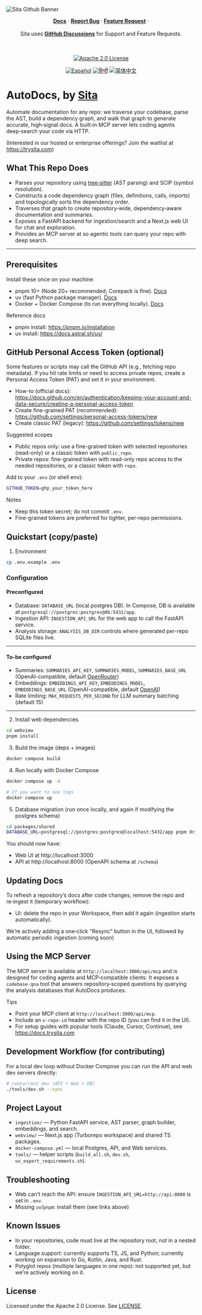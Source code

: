 ![Sita Github Banner](https://raw.githubusercontent.com/TrySita/AutoDocs/refs/heads/main/assets/sita-og.png)

<div align="center">
   <div>
      <a href="https://docs.trysita.com"><strong>Docs</strong></a> ·
      <a href="https://github.com/TrySita/AutoDocs/issues"><strong>Report Bug</strong></a> ·
      <a href="https://langfuse.com/ideas"><strong>Feature Request</strong></a> ·
   </div>
   <br/>
   <span>Sita uses <a href="https://github.com/orgs/TrySita/discussions"><strong>GitHub Discussions</strong></a>  for Support and Feature Requests.</span>
   <br/>
   <br/>
   <br/>
   <div>
   </div>
</div>

<p align="center">
   <a href="./LICENSE">
   <img src="https://img.shields.io/badge/License-Apache%202.0-E11311.svg" alt="Apache 2.0 License">
   </a>
</p>

<p align="center">
  <a href="./readmes/README.zh-CN.md"><img alt="Español" src="https://img.shields.io/badge/Español-d9d9d9"></a>
  <a href="./readmes/README.zh-CN.md"><img alt="हिन्दी" src="https://img.shields.io/badge/Hindi-d9d9d9"></a>
    <a href="./readmes/README.zh-CN.md"><img alt="简体中文" src="https://img.shields.io/badge/简体中文-d9d9d9"></a>
</p>

# AutoDocs, by [Sita](https://trysita.com)

Automate documentation for any repo: we traverse your codebase, parse the AST, build a dependency graph, and walk that graph to generate accurate, high‑signal docs. A built‑in MCP server lets coding agents deep‑search your code via HTTP.

(Interested in our hosted or enterprise offerings? Join the waitlist at https://trysita.com)

## What This Repo Does

- Parses your repository using [tree‑sitter](https://github.com/tree-sitter/tree-sitter) (AST parsing) and SCIP (symbol resolution).
- Constructs a code dependency graph (files, definitions, calls, imports) and topologically sorts the dependency order.
- Traverses that graph to create repository‑wide, dependency‑aware documentation and summaries.
- Exposes a FastAPI backend for ingestion/search and a Next.js web UI for chat and exploration.
- Provides an MCP server at so agentic tools can query your repo with deep search.

---

## Prerequisites

Install these once on your machine:

- pnpm 10+ (Node 20+ recommended; Corepack is fine). [Docs](https://pnpm.io/installation)
- uv (fast Python package manager). [Docs](https://docs.astral.sh/uv/)
- Docker + Docker Compose (to run everything locally). [Docs](https://docs.docker.com/engine/install/)

Reference docs

- pnpm install: https://pnpm.io/installation
- uv install: https://docs.astral.sh/uv/

## GitHub Personal Access Token (optional)

Some features or scripts may call the GitHub API (e.g., fetching repo metadata). If you hit rate limits or need to access private repos, create a Personal Access Token (PAT) and set it in your environment.

- How-to (official docs): https://docs.github.com/en/authentication/keeping-your-account-and-data-secure/creating-a-personal-access-token
- Create fine-grained PAT (recommended): https://github.com/settings/personal-access-tokens/new
- Create classic PAT (legacy): https://github.com/settings/tokens/new

Suggested scopes

- Public repos only: use a fine-grained token with selected repositories (read-only) or a classic token with `public_repo`.
- Private repos: fine-grained token with read-only repo access to the needed repositories, or a classic token with `repo`.

Add to your `.env` (or shell env):

```bash
GITHUB_TOKEN=ghp_your_token_here
```

Notes

- Keep this token secret; do not commit `.env`.
- Fine-grained tokens are preferred for tighter, per-repo permissions.

## Quickstart (copy/paste)

1. Environment

```bash
cp .env.example .env
```

### Configuration

#### Preconfigured

- Database: `DATABASE_URL` (local postgres DB). In Compose, DB is available at `postgresql://postgres:postgres@db:5432/app`.
- Ingestion API: `INGESTION_API_URL` for the web app to call the FastAPI service.
- Analysis storage: `ANALYSIS_DB_DIR` controls where generated per-repo SQLite files live.

---

#### To-be configured

- Summaries: `SUMMARIES_API_KEY`, `SUMMARIES_MODEL`, `SUMMARIES_BASE_URL` (OpenAI-compatible, default [OpenRouter](https://openrouter.ai/))
- Embeddings: `EMBEDDINGS_API_KEY`, `EMBEDDINGS_MODEL`, `EMBEDDINGS_BASE_URL` (OpenAI-compatible, default [OpenAI](https://openai.com/api/))
- Rate limiting: `MAX_REQUESTS_PER_SECOND` for LLM summary batching (default 15)

---

2. Install web dependencies

```bash
cd webview
pnpm install
```

3. Build the image (deps + images)

```bash
docker compose build
```

4. Run locally with Docker Compose

```bash
docker compose up -d

# If you want to see logs
docker compose up
```

5. Database migration (run once locally, and again if modifying the postgres schema)

```bash
cd packages/shared
DATABASE_URL=postgresql://postgres:postgres@localhost:5432/app pnpm drizzle-kit push --config drizzle.main.config.ts
```

You should now have:

- Web UI at http://localhost:3000
- API at http://localhost:8000 (OpenAPI schema at `/schema`)

## Updating Docs

To refresh a repository’s docs after code changes, remove the repo and re‑ingest it (temporary workflow):

- UI: delete the repo in your Workspace, then add it again (ingestion starts automatically).

We’re actively adding a one‑click "Resync" button in the UI, followed by automatic periodic ingestion (coming soon)

## Using the MCP Server

The MCP server is available at `http://localhost:3000/api/mcp` and is designed for coding agents and MCP‑compatible clients. It exposes a `codebase-qna` tool that answers repository‑scoped questions by querying the analysis databases that AutoDocs produces.

Tips

- Point your MCP client at `http://localhost:3000/api/mcp`.
- Include an `x-repo-id` header with the repo ID (you can find it in the UI).
- For setup guides with popular tools (Claude, Cursor, Continue), see https://docs.trysita.com

## Development Workflow (for contributing)

For a local dev loop without Docker Compose you can run the API and web dev servers directly:

```bash
# concurrent dev (API + Web + DB)
./tools/dev.sh --sync
```

## Project Layout

- `ingestion/` — Python FastAPI service, AST parser, graph builder, embeddings, and search.
- `webview/` — Next.js app (Turborepo workspace) and shared TS packages.
- `docker-compose.yml` — local Postgres, API, and Web services.
- `tools/` — helper scripts (`build_all.sh`, `dev.sh`, `uv_export_requirements.sh`).

## Troubleshooting

- Web can’t reach the API: ensure `INGESTION_API_URL=http://api:8000` is set in `.env`.
- Missing `uv`/`pnpm`: install them (see links above)

## Known Issues

- In your repositories, code must live at the repository root, not in a nested folder.
- Language support: currently supports TS, JS, and Python; currently working on expansion to Go, Kotlin, Java, and Rust.
- Polyglot repos (multiple languages in one repo): not supported yet, but we’re actively working on it.

## License

Licensed under the Apache 2.0 License. See [LICENSE](./LICENSE).
